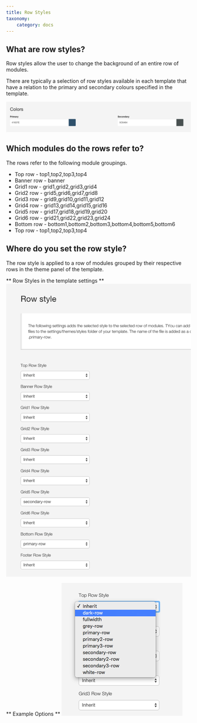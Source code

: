 ```yaml
---
title: Row Styles
taxonomy:
    category: docs
---
```


## What are row styles?

Row styles allow the user to change the background of an entire row of modules.

There are typically a selection of row styles available in each template that have a relation to the primary and secondary colours specified in the template.

![Primary and Secondary](/images/row-styles/primary-secondary.png)


## Which modules do the rows refer to?
The rows refer to the following module groupings.
- Top row - top1,top2,top3,top4
- Banner row - banner
- Grid1 row - grid1,grid2,grid3,grid4
- Grid2 row - grid5,grid6,grid7,grid8
- Grid3 row - grid9,grid10,grid11,grid12
- Grid4 row - grid13,grid14,grid15,grid16
- Grid5 row - grid17,grid18,grid19,grid20
- Grid6 row - grid21,grid22,grid23,grid24
- Bottom row - bottom1,bottom2,bottom3,bottom4,bottom5,bottom6
- Top row - top1,top2,top3,top4


## Where do you set the row style?
The row style is applied to a row of modules grouped by their respective rows in the theme panel of the template.


** Row Styles in the template settings **
![Row styles](/images/row-styles/row-style.png)

** Example Options **
![Row Style Options](/images/row-styles/row-style-options.png)